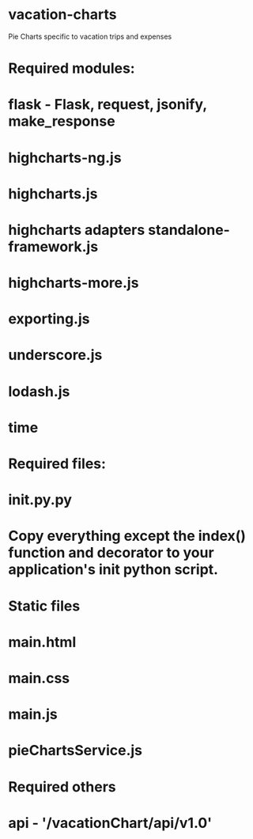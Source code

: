 # vacation-charts
Pie Charts specific to vacation trips and expenses


# Required modules:

# flask - Flask, request, jsonify, make_response
# highcharts-ng.js
# highcharts.js
# highcharts adapters standalone-framework.js
# highcharts-more.js
# exporting.js
# underscore.js
# lodash.js
# time


# Required files:

# __init.py__.py
# Copy everything except the index() function and decorator to your application's init python script.

# Static files
# main.html
# main.css
# main.js
# pieChartsService.js


# Required others

# api - '/vacationChart/api/v1.0'
